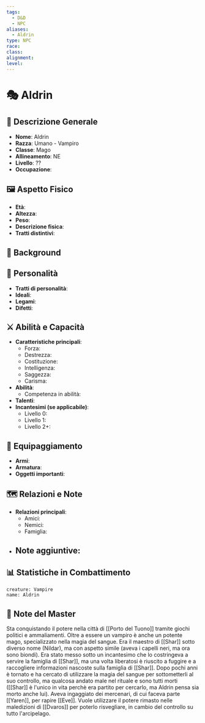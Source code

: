 ```yaml
---
tags:
  - D&D
  - NPC
aliases:
  - Aldrin
type: NPC
race: 
class: 
alignment: 
level:
---
```



# 🎭 Aldrin 

## 📜 Descrizione Generale
- **Nome**: Aldrin
- **Razza**: Umano - Vampiro
- **Classe**: Mago
- **Allineamento**: NE 
- **Livello**: ??
- **Occupazione**: 

## 🖼 Aspetto Fisico
- **Età**: 
- **Altezza**: 
- **Peso**: 
- **Descrizione fisica**: 
- **Tratti distintivi**: 

## 📖 Background


## 🧠 Personalità
- **Tratti di personalità**: 
- **Ideali**: 
- **Legami**: 
- **Difetti**: 

## ⚔️ Abilità e Capacità
- **Caratteristiche principali**:
  - Forza: 
  - Destrezza: 
  - Costituzione: 
  - Intelligenza: 
  - Saggezza: 
  - Carisma: 
- **Abilità**:
  - Competenza in abilità: 
- **Talenti**: 
- **Incantesimi (se applicabile)**:
  - Livello 0: 
  - Livello 1: 
  - Livello 2+: 

## 💼 Equipaggiamento
- **Armi**: 
- **Armatura**: 
- **Oggetti importanti**: 

## 🗺️ Relazioni e Note
- **Relazioni principali**:
  - Amici: 
  - Nemici: 
  - Famiglia: 
- **Note aggiuntive**:
  - 

## 📊 Statistiche in Combattimento
```statblock
creature: Vampire
name: Aldrin
```

## 🧩 Note del Master
Sta conquistando il potere nella città di [[Porto del Tuono]] tramite giochi politici e ammaliamenti. 
Oltre a essere un vampiro è anche un potente mago, specializzato nella magia del sangue.
Era il maestro di [[Shar]] sotto diverso nome (Nildar), ma con aspetto simile (aveva i capelli neri, ma ora sono biondi). Era stato messo sotto un incantesimo che lo costringeva a servire la famiglia di [[Shar]], ma una volta liberatosi è riuscito a fuggire e a raccogliere informazioni nascoste sulla famiglia di [[Shar]]. Dopo pochi anni è tornato e ha cercato di utilizzare la magia del sangue per sottometterli al suo controllo, ma qualcosa andato male nel rituale e sono tutti morti ([[Shar]] è l'unico in vita perchè era partito per cercarlo, ma Aldrin pensa sia morto anche lui).
Aveva ingaggiato dei mercenari, di cui faceva parte [[Yaren]], per rapire [[Eve]]. Vuole utilizzare il potere rimasto nelle maledizioni di [[Dvaros]] per poterlo risvegliare, in cambio del controllo su tutto l'arcipelago. 